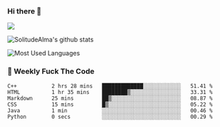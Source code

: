 ### Hi there 👋

<p>
  <a href="https://count.getloli.com/"><img src="https://count.getloli.com/get/@:solitudealma"></a>
</p>

![SolitudeAlma's github stats](https://github-readme-stats.vercel.app/api?username=solitudealma&show_icons=true&theme=radical)

![Most Used Languages](https://github-readme-stats.vercel.app/api/top-langs/?username=solitudealma&layout=compact&hide_border=true&theme=dark)
<!-- ![visitors](https://visitor-badge.glitch.me/badge?page_id=solitudealma.solitudealma.id) -->


### :dart: Weekly Fuck The Code

<!--START_SECTION:waka-->

```text
C++           2 hrs 28 mins   █████████████░░░░░░░░░░░░   51.41 %
HTML          1 hr 35 mins    ████████▒░░░░░░░░░░░░░░░░   33.31 %
Markdown      25 mins         ██▒░░░░░░░░░░░░░░░░░░░░░░   08.87 %
CSS           15 mins         █▒░░░░░░░░░░░░░░░░░░░░░░░   05.22 %
Java          1 min           ░░░░░░░░░░░░░░░░░░░░░░░░░   00.46 %
Python        0 secs          ░░░░░░░░░░░░░░░░░░░░░░░░░   00.29 %
```

<!--END_SECTION:waka-->
